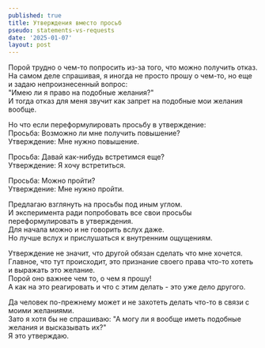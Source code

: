```yaml
---
published: true
title: Утверждения вместо просьб
pseudo: statements-vs-requests
date: '2025-01-07'
layout: post
---
```

Порой трудно о чем-то попросить из-за того, что можно получить отказ.\
На самом деле спрашивая, я иногда не просто прошу о чем-то, но еще и задаю непроизнесенный вопрос:\
"Имею ли я право на подобные желания?"\
И тогда отказ для меня звучит как запрет на подобные мои желания вообще.

Но что если переформулировать просьбу в утверждение:\
Просьба: Возможно ли мне получить повышение?\
Утверждение: Мне нужно повышение.

Просьба: Давай как-нибудь встретимся еще?\
Утверждение: Я хочу встретиться.

Просьба: Можно пройти?\
Утверждение: Мне нужно пройти.

Предлагаю взглянуть на просьбы под иным углом.\
И эксперимента ради попробовать все свои просьбы переформулировать в утверждения.\
Для начала можно и не говорить вслух даже.\
Но лучше вслух и прислушаться к внутренним ощущениям.

Утверждение не значит, что другой обязан сделать что мне хочется.\
Главное, что тут происходит, это признание своего права что-то хотеть и выражать это желание.\
Порой оно важнее чем то, о чем я прошу!\
А как на это реагировать и что с этим делать - это уже дело другого.

Да человек по-прежнему может и не захотеть делать что-то в связи с моими желаниями.\
Зато я хотя бы не спрашиваю: "А могу ли я вообще иметь подобные желания и высказывать их?"\
Я это утверждаю.
